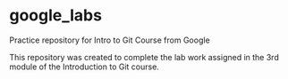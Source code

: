# google_labs
Practice repository for Intro to Git Course from Google

This repository was created to complete the lab work assigned in the 3rd module 
of the Introduction to Git course.
